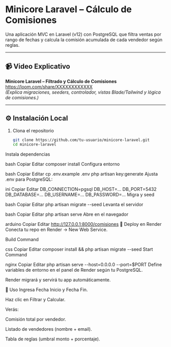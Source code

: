 # Minicore Laravel – Cálculo de Comisiones

Una aplicación MVC en Laravel (v12) con PostgreSQL que filtra ventas por rango de fechas y calcula la comisión acumulada de cada vendedor según reglas.

---

## 📹 Video Explicativo  
**Minicore Laravel – Filtrado y Cálculo de Comisiones**  
https://loom.com/share/XXXXXXXXXXXX  
*(Explica migraciones, seeders, controlador, vistas Blade/Tailwind y lógica de comisiones.)*

---

## ⚙️ Instalación Local

1. Clona el repositorio  
   ```bash
   git clone https://github.com/tu-usuario/minicore-laravel.git
   cd minicore-laravel
Instala dependencias

bash
Copiar
Editar
composer install
Configura entorno

bash
Copiar
Editar
cp .env.example .env
php artisan key:generate
Ajusta .env para PostgreSQL:

ini
Copiar
Editar
DB_CONNECTION=pgsql
DB_HOST=...
DB_PORT=5432
DB_DATABASE=...
DB_USERNAME=...
DB_PASSWORD=...
Migra y seed

bash
Copiar
Editar
php artisan migrate --seed
Levanta el servidor

bash
Copiar
Editar
php artisan serve
Abre en el navegador

arduino
Copiar
Editar
http://127.0.0.1:8000/comisiones
🚀 Deploy en Render
Conecta tu repo en Render → New Web Service.

Build Command

css
Copiar
Editar
composer install && php artisan migrate --seed
Start Command

nginx
Copiar
Editar
php artisan serve --host=0.0.0.0 --port=$PORT
Define variables de entorno en el panel de Render según tu PostgreSQL.

Render migrará y servirá tu app automáticamente.

📝 Uso
Ingresa Fecha Inicio y Fecha Fin.

Haz clic en Filtrar y Calcular.

Verás:

Comisión total por vendedor.

Listado de vendedores (nombre + email).

Tabla de reglas (umbral monto + porcentaje).

